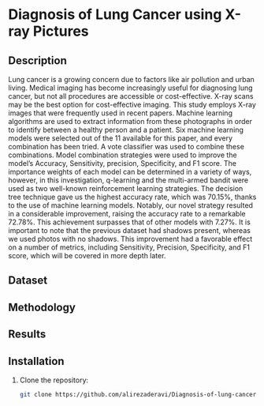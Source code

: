 # Diagnosis of Lung Cancer using X-ray Pictures

## Description
Lung cancer is a growing concern due to factors like air pollution and urban living. Medical
imaging has become increasingly useful for diagnosing lung cancer, but not all procedures are
accessible or cost-effective. X-ray scans may be the best option for cost-effective imaging. This
study employs X-ray images that were frequently used in recent papers. Machine learning
algorithms are used to extract information from these photographs in order to identify between a
healthy person and a patient. Six machine learning models were selected out of the 11 available
for this paper, and every combination has been tried. A vote classifier was used to combine these
combinations. Model combination strategies were used to improve the model’s Accuracy,
Sensitivity, precision, Specificity, and F1 score. The importance weights of each model can be
determined in a variety of ways, however, in this investigation, q-learning and the multi-armed
bandit were used as two well-known reinforcement learning strategies. The decision tree technique
gave us the highest accuracy rate, which was 70.15%, thanks to the use of machine learning
models. Notably, our novel strategy resulted in a considerable improvement, raising the accuracy
rate to a remarkable 72.78%. This achievement surpasses that of other models with 7.27%. It is
important to note that the previous dataset had shadows present, whereas we used photos with no
shadows. This improvement had a favorable effect on a number of metrics, including Sensitivity,
Precision, Specificity, and F1 score, which will be covered in more depth later.
## Dataset

## Methodology

## Results



## Installation
1. Clone the repository:
   ```bash
   git clone https://github.com/alirezaderavi/Diagnosis-of-lung-cancer-using-X-ray-Pictures.git
